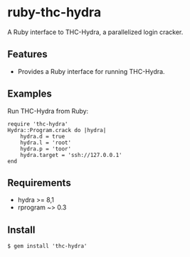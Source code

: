 # ruby-thc-hydra

A Ruby interface to THC-Hydra, a parallelized login cracker.

## Features

* Provides a Ruby interface for running THC-Hydra.

## Examples

Run THC-Hydra from Ruby:

```
require 'thc-hydra'
Hydra::Program.crack do |hydra|
	hydra.d = true
	hydra.l = 'root'
	hydra.p = 'toor'
	hydra.target = 'ssh://127.0.0.1'
end
```
## Requirements

* hydra >= 8,1
* rprogram ~> 0.3

## Install
```
$ gem install 'thc-hydra'
```
